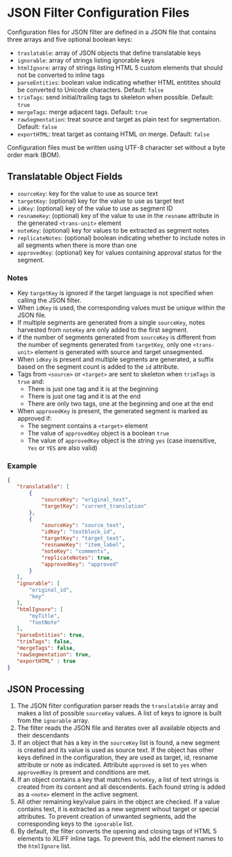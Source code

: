 # JSON Filter Configuration Files

Configuration files for JSON filter are defined in a JSON file that contains three arrays and five optional boolean keys:

- `traslatable`: array of JSON objects that define translatable keys
- `ignorable`: array of strings listing ignorable keys
- `htmlIgnore`: array of strings listing HTML 5 custom elements that should not be converted to inline tags
- `parseEntities`: boolean value indicating whether HTML entitites should be converted to Unicode characters. Default: `false`
- `trimTags`: send initial/trailing tags to skeleton when possible. Default: `true`
- `mergeTags`: merge adjacent tags. Default: `true`
- `rawSegmentation`: treat source and target as plain text for segmentation. Default: `false`
- `exportHTML`: treat target as containg HTML on merge. Default: `false`

Configuration files must be written using UTF-8 character set without a byte order mark (BOM).

## Translatable Object Fields

- `sourceKey`: key for the value to use as source text
- `targetKey`: (optional) key for the value to use as target text
- `idKey`: (optional) key of the value to use as segment ID
- `resnameKey`: (optional) key of the value to use in the `resname` attribute in the generated `<trans-unit>` element
- `noteKey`: (optional) key for values to be extracted as segment notes
- `replicateNotes`: (optional) boolean indicating whether to include notes in all segments when there is more than one
- `approvedKey`: (optional) key for values containing approval status for the segment.

### Notes

- Key `targetKey` is ignored if the target language is not specified when calling the JSON filter.
- When `idKey` is used, the corresponding values must be unique within the JSON file.
- If multiple segments are generated from a single `sourceKey`, notes harvested from `noteKey` are only added to the first segment.
- if the number of segments generated from `sourceKey` is different from the number of segments generated from `targetKey`, only one `<trans-unit>` element is generated with source and target unsegmented.
- When `idKey` is present and multiple segments are generated, a suffix based on the segment count is added to the `id` attribute.
- Tags from `<source>` or `<target>` are sent to skeleton when `trimTags` is `true` and:
  - There is just one tag and it is at the beginning
  - There is just one tag and it is at the end
  - There are only two tags, one at the beginning and one at the end
- When `approvedKey` is present, the generated segment is marked as approved if:
  - The segment contains a `<target>` element
  - The value of `approvedKey` object is a boolean `true`
  - The value of `approvedKey` object is the string `yes` (case insensitive, `Yes` or `YES` are also valid)

### Example

 ``` json
{
    "translatable": [
        {
            "sourceKey": "original_text",
            "targetKey": "current_translation"
        },
        {
            "sourceKey": "source_text",
            "idKey": "textblock_id",
            "targetKey": "target_text",
            "resnameKey": "item_label",
            "noteKey": "comments",
            "replicateNotes": true,
            "approvedKey": "approved"
        }
    ],
    "ignorable": [
        "original_id",
        "key"
    ],
    "htmlIgnore": [
        "myTitle", 
        "footNote"
    ],
    "parseEntities": true,
    "trimTags": false,    
    "mergeTags": false,
    "rawSegmentation": true,
    "exportHTML" : true
}
 ```

## JSON Processing

 1. The JSON filter configuration parser reads the `translatable` array and makes a list of possible `sourceKey` values. A list of keys to ignore is built from the `ignorable` array.
 2. The filter reads the JSON file and iterates over all available objects and their descendants
 3. If an object that has a key in the `sourceKey` list is found, a new segment is created and its value is used as source text. If the object has other keys defined in the configuration, they are used as target, id, resname attribute or note as indicated. Attribute `approved` is set to `yes` when `approvedKey` is present and conditions are met.
 4. If an object contains a key that matches `noteKey`, a list of text strings is created from its content and all descendents. Each found string is added as a `<note>` element in the active segment.
 5. All other remaining key/value pairs in the object are checked. If a value contains text, it is extracted as a new segment wihout target or special attributes. To prevent creation of unwanted segments, add the corresponding keys to the `ignorable` list.
 6. By default, the filter converts the opening and closing tags of HTML 5 elements to XLIFF inline tags. To prevent this, add the element names to the `htmlIgnore` list.
  